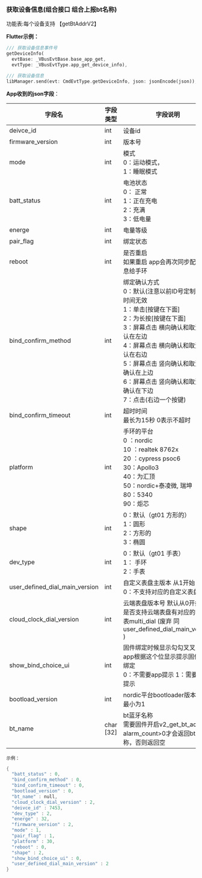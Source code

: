 ### 获取设备信息(组合接口 组合上报bt名称)


功能表:每个设备支持 【getBtAddrV2】

**Flutter示例：**

```dart
/// 获取设备信息事件号
getDeviceInfo(
  evtBase: _VBusEvtBase.base_app_get,
  evtType: _VBusEvtType.app_get_device_info),

/// 获取设备信息
libManager.send(evt: CmdEvtType.getDeviceInfo, json: jsonEncode(json));
```



**App收到的json字段**：

| 字段名                         | 字段类型  | 字段说明                                                     |
| ------------------------------ | --------- | ------------------------------------------------------------ |
| deivce_id                      | int       | 设备id                                                       |
| firmware_version               | int       | 版本号                                                       |
| mode                           | int       | 模式<br />0：运动模式，<br />1：睡眠模式               |
| batt_status                    | int       | 电池状态 <br />0： 正常<br />1：正在充电<br />2：充满<br />3：低电量 |
| energe                         | int       | 电量等级                                                     |
| pair_flag                      | int       | 绑定状态                                                     |
| reboot                         | int       | 是否重启 <br />如果重启 app会再次同步配置信息给手环          |
| bind_confirm_method            | int       | 绑定确认方式 <br />0：默认(注意以前ID号定制),超时时间无效<br />1：单击[按键在下面]<br />2：为长按[按键在下面]<br />3：屏幕点击 横向确认和取消,确认在左边<br />4：屏幕点击 横向确认和取消,确认在右边<br />5：屏幕点击 竖向确认和取消，确认在上边<br />6：屏幕点击 竖向确认和取消，确认在下边<br />7：点击(右边一个按键) |
| bind_confirm_timeout           | int       | 超时时间<br />最长为15秒 0表示不超时                         |
| platform                       | int       | 手环的平台 <br />0   ：nordic<br />10 ：realtek 8762x <br />20 ：cypress psoc6<br />30：Apollo3 <br />40：为汇顶  <br />50：nordic+泰凌微, 瑞坤 <br />80：5340   <br />90：炬芯 |
| shape                          | int       | 0：默认（gt01 方形的）<br />1：圆形<br />2：方形的<br />3：椭圆 |
| dev_type                       | int       | 0：默认（gt01 手表）<br />1： 手环<br />2：手表              |
| user_defined_dial_main_version | int       | 自定义表盘主版本 从1开始  <br />0：不支持对应的自定义表盘功能 |
| cloud_clock_dial_version       | int       | 云端表盘版本号 默认从0开始 <br />是否支持云端表盘有对应的功能表multi_dial (废弃 同user_defined_dial_main_version ) |
| show_bind_choice_ui            | int       | 固件绑定时候显示勾勾叉叉ui界面  app根据这个位显示提示固件点击绑定  <br />0：不需要app提示  1：需要app提示 |
| bootload_version               | int       | nordic平台bootloader版本信息  最小为1                        |
| bt_name                        | char [32] | bt蓝牙名称<br />需要固件开启v2_get_bt_addr 且 alarm_count>0才会返回bt名称，否则返回空 |

`示例：`

```c
{
  "batt_status" : 0,
  "bind_confirm_method" : 0,
  "bind_confirm_timeout" : 0,
  "bootload_version" : 0,
  "bt_name" : null,
  "cloud_clock_dial_version" : 2,
  "deivce_id" : 7453,
  "dev_type" : 2,
  "energe" : 32,
  "firmware_version" : 2,
  "mode" : 1,
  "pair_flag" : 1,
  "platform" : 30,
  "reboot" : 0,
  "shape" : 2,
  "show_bind_choice_ui" : 0,
  "user_defined_dial_main_version" : 2
}
```
